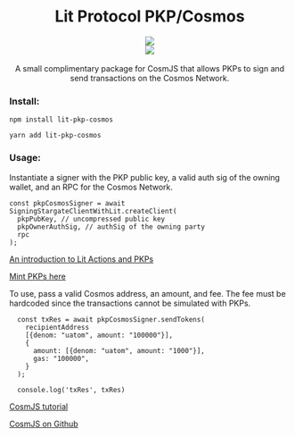 <div align="center">
<h1>Lit Protocol PKP/Cosmos</h1>
<img src="https://i.ibb.co/p2xfzK1/Screenshot-2022-11-15-at-09-56-57.png">
<br/>
<a href="https://twitter.com/LitProtocol"><img src="https://img.shields.io/twitter/follow/litprotocol?label=Follow&style=social"/></a>
<br/>
<br/>
A small complimentary package for CosmJS that allows PKPs to sign and send transactions on the Cosmos Network.
</div>

### Install:

```
npm install lit-pkp-cosmos
```

```
yarn add lit-pkp-cosmos
```

### Usage:

Instantiate a signer with the PKP public key, a valid auth sig of the owning wallet, and an RPC for the Cosmos Network.

  ```
  const pkpCosmosSigner = await SigningStargateClientWithLit.createClient(
    pkpPubKey, // uncompressed public key
    pkpOwnerAuthSig, // authSig of the owning party
    rpc
  );
```

[An introduction to Lit Actions and PKPs](https://developer.litprotocol.com/coreConcepts/LitActionsAndPKPs/intro)

[Mint PKPs here](https://explorer.litprotocol.com/)

To use, pass a valid Cosmos address, an amount, and fee. The fee must be hardcoded since the transactions cannot be
simulated with PKPs.

```
  const txRes = await pkpCosmosSigner.sendTokens(
    recipientAddress
    [{denom: "uatom", amount: "100000"}],
    {
      amount: [{denom: "uatom", amount: "1000"}],
      gas: "100000",
    }
  );
  
  console.log('txRes', txRes)
```

[CosmJS tutorial](https://tutorials.cosmos.network/tutorials/7-cosmjs/)

[CosmJS on Github](https://github.com/cosmos/cosmjs)


